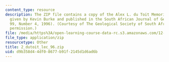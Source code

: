 ```yaml
---
content_type: resource
description: The ZIP file contains a copy of the Alex L. du Toit Memorial Lectures
  given by Kevin Burke and published in the South African Journal of Geology (Volume
  99, Number 4, 1996). (Courtesy of The Geological Society of South Africa. Used with
  permission.)
file: /media/https%3A/open-learning-course-data-rc.s3.amazonaws.com/12-453-crosby-lectures-in-geology-history-of-africa-fall-2005/d9b358d44df08677b91f2145d1d6ad6b_2_dutoit_lec_96.zip
file_type: application/zip
resourcetype: Other
title: 2_dutoit_lec_96.zip
uid: d9b358d4-4df0-8677-b91f-2145d1d6ad6b
---
```

